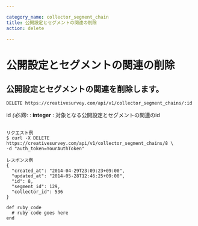 ```yaml
---

category_name: collector_segment_chain
title: 公開設定とセグメントの関連の削除
action: delete

---
```


# 公開設定とセグメントの関連の削除

## 公開設定とセグメントの関連を削除します。

`DELETE https://creativesurvey.com/api/v1/collector_segment_chains/:id`

id _(必須)_:
: __integer__
: 対象となる公開設定とセグメントの関連のid

~~~

リクエスト例
$ curl -X DELETE https://creativesurvey.com/api/v1/collector_segment_chains/8 \
-d "auth_token=YourAuthToken"

レスポンス例
{
  "created_at": "2014-04-29T23:09:23+09:00",
  "updated_at": "2014-05-28T12:46:25+09:00",
  "id": 8,
  "segment_id": 129,
  "collector_id": 536
}

~~~

 
~~~
def ruby_code
  # ruby code goes here
end
~~~

　
　
